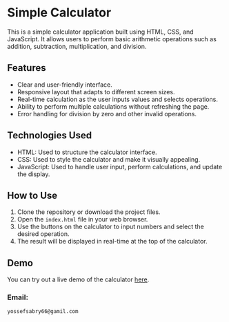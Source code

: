 # Simple Calculator

This is a simple calculator application built using HTML, CSS, and JavaScript. It allows users to perform basic arithmetic operations such as addition, subtraction, multiplication, and division.

## Features

- Clear and user-friendly interface.
- Responsive layout that adapts to different screen sizes.
- Real-time calculation as the user inputs values and selects operations.
- Ability to perform multiple calculations without refreshing the page.
- Error handling for division by zero and other invalid operations.

## Technologies Used

- HTML: Used to structure the calculator interface.
- CSS: Used to style the calculator and make it visually appealing.
- JavaScript: Used to handle user input, perform calculations, and update the display.

## How to Use

1. Clone the repository or download the project files.
2. Open the `index.html` file in your web browser.
3. Use the buttons on the calculator to input numbers and select the desired operation.
4. The result will be displayed in real-time at the top of the calculator.

## Demo

You can try out a live demo of the calculator [here](https://yossefsabry.github.io/calculator/).

### Email:
```
yossefsabry66@gamil.com
```
